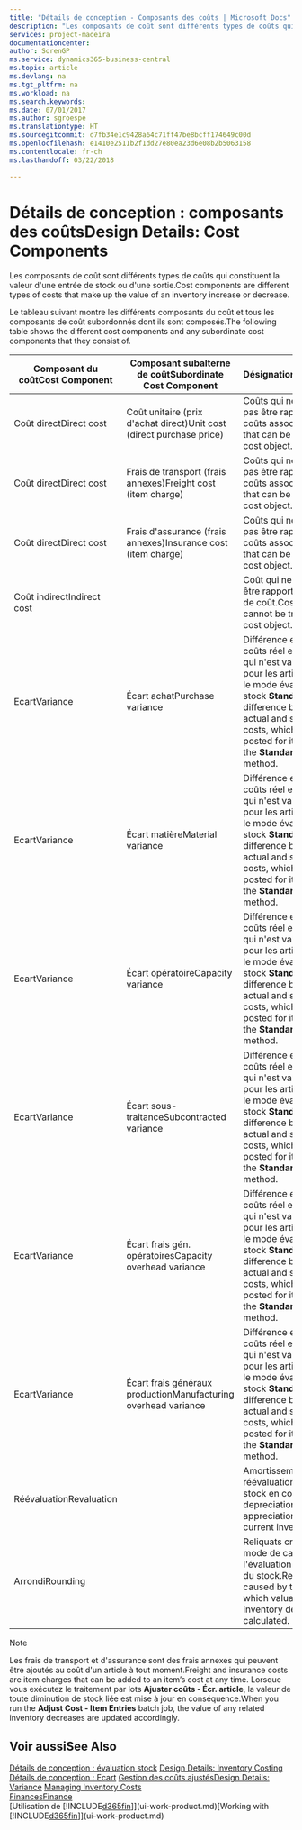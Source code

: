 ```yaml
---
title: "Détails de conception - Composants des coûts | Microsoft Docs"
description: "Les composants de coût sont différents types de coûts qui constituent la valeur d'une entrée de stock ou d'une sortie."
services: project-madeira
documentationcenter: 
author: SorenGP
ms.service: dynamics365-business-central
ms.topic: article
ms.devlang: na
ms.tgt_pltfrm: na
ms.workload: na
ms.search.keywords: 
ms.date: 07/01/2017
ms.author: sgroespe
ms.translationtype: HT
ms.sourcegitcommit: d7fb34e1c9428a64c71ff47be8bcff174649c00d
ms.openlocfilehash: e1410e2511b2f1dd27e80ea23d6e08b2b5063158
ms.contentlocale: fr-ch
ms.lasthandoff: 03/22/2018

---
```

# <a name="design-details-cost-components"></a><span data-ttu-id="f37f4-103">Détails de conception : composants des coûts</span><span class="sxs-lookup"><span data-stu-id="f37f4-103">Design Details: Cost Components</span></span>
<span data-ttu-id="f37f4-104">Les composants de coût sont différents types de coûts qui constituent la valeur d'une entrée de stock ou d'une sortie.</span><span class="sxs-lookup"><span data-stu-id="f37f4-104">Cost components are different types of costs that make up the value of an inventory increase or decrease.</span></span>  

 <span data-ttu-id="f37f4-105">Le tableau suivant montre les différents composants du coût et tous les composants de coût subordonnés dont ils sont composés.</span><span class="sxs-lookup"><span data-stu-id="f37f4-105">The following table shows the different cost components and any subordinate cost components that they consist of.</span></span>  

|<span data-ttu-id="f37f4-106">Composant du coût</span><span class="sxs-lookup"><span data-stu-id="f37f4-106">Cost Component</span></span>|<span data-ttu-id="f37f4-107">Composant subalterne de coût</span><span class="sxs-lookup"><span data-stu-id="f37f4-107">Subordinate Cost Component</span></span>|<span data-ttu-id="f37f4-108">Désignation</span><span class="sxs-lookup"><span data-stu-id="f37f4-108">Description</span></span>|  
|--------------------|--------------------------------|---------------------------------------|  
|<span data-ttu-id="f37f4-109">Coût direct</span><span class="sxs-lookup"><span data-stu-id="f37f4-109">Direct cost</span></span>|<span data-ttu-id="f37f4-110">Coût unitaire (prix d'achat direct)</span><span class="sxs-lookup"><span data-stu-id="f37f4-110">Unit cost (direct purchase price)</span></span>|<span data-ttu-id="f37f4-111">Coûts qui ne peuvent pas être rapportés à des coûts associés.</span><span class="sxs-lookup"><span data-stu-id="f37f4-111">Cost that can be traced to a cost object.</span></span>|  
|<span data-ttu-id="f37f4-112">Coût direct</span><span class="sxs-lookup"><span data-stu-id="f37f4-112">Direct cost</span></span>|<span data-ttu-id="f37f4-113">Frais de transport (frais annexes)</span><span class="sxs-lookup"><span data-stu-id="f37f4-113">Freight cost (item charge)</span></span>|<span data-ttu-id="f37f4-114">Coûts qui ne peuvent pas être rapportés à des coûts associés.</span><span class="sxs-lookup"><span data-stu-id="f37f4-114">Cost that can be traced to a cost object.</span></span>|  
|<span data-ttu-id="f37f4-115">Coût direct</span><span class="sxs-lookup"><span data-stu-id="f37f4-115">Direct cost</span></span>|<span data-ttu-id="f37f4-116">Frais d'assurance (frais annexes)</span><span class="sxs-lookup"><span data-stu-id="f37f4-116">Insurance cost (item charge)</span></span>|<span data-ttu-id="f37f4-117">Coûts qui ne peuvent pas être rapportés à des coûts associés.</span><span class="sxs-lookup"><span data-stu-id="f37f4-117">Cost that can be traced to a cost object.</span></span>|  
|<span data-ttu-id="f37f4-118">Coût indirect</span><span class="sxs-lookup"><span data-stu-id="f37f4-118">Indirect cost</span></span>||<span data-ttu-id="f37f4-119">Coût qui ne peut pas être rapporté à un objet de coût.</span><span class="sxs-lookup"><span data-stu-id="f37f4-119">Cost that cannot be traced to a cost object.</span></span>|  
|<span data-ttu-id="f37f4-120">Ecart</span><span class="sxs-lookup"><span data-stu-id="f37f4-120">Variance</span></span>|<span data-ttu-id="f37f4-121">Écart achat</span><span class="sxs-lookup"><span data-stu-id="f37f4-121">Purchase variance</span></span>|<span data-ttu-id="f37f4-122">Différence entre les coûts réel et standard, qui n'est validée que pour les articles utilisant le mode évaluation stock **Standard**.</span><span class="sxs-lookup"><span data-stu-id="f37f4-122">The difference between actual and standard costs, which is only posted for items using the **Standard** costing method.</span></span>|  
|<span data-ttu-id="f37f4-123">Ecart</span><span class="sxs-lookup"><span data-stu-id="f37f4-123">Variance</span></span>|<span data-ttu-id="f37f4-124">Écart matière</span><span class="sxs-lookup"><span data-stu-id="f37f4-124">Material variance</span></span>|<span data-ttu-id="f37f4-125">Différence entre les coûts réel et standard, qui n'est validée que pour les articles utilisant le mode évaluation stock **Standard**.</span><span class="sxs-lookup"><span data-stu-id="f37f4-125">The difference between actual and standard costs, which is only posted for items using the **Standard** costing method.</span></span>|  
|<span data-ttu-id="f37f4-126">Ecart</span><span class="sxs-lookup"><span data-stu-id="f37f4-126">Variance</span></span>|<span data-ttu-id="f37f4-127">Écart opératoire</span><span class="sxs-lookup"><span data-stu-id="f37f4-127">Capacity variance</span></span>|<span data-ttu-id="f37f4-128">Différence entre les coûts réel et standard, qui n'est validée que pour les articles utilisant le mode évaluation stock **Standard**.</span><span class="sxs-lookup"><span data-stu-id="f37f4-128">The difference between actual and standard costs, which is only posted for items using the **Standard** costing method.</span></span>|  
|<span data-ttu-id="f37f4-129">Ecart</span><span class="sxs-lookup"><span data-stu-id="f37f4-129">Variance</span></span>|<span data-ttu-id="f37f4-130">Écart sous-traitance</span><span class="sxs-lookup"><span data-stu-id="f37f4-130">Subcontracted variance</span></span>|<span data-ttu-id="f37f4-131">Différence entre les coûts réel et standard, qui n'est validée que pour les articles utilisant le mode évaluation stock **Standard**.</span><span class="sxs-lookup"><span data-stu-id="f37f4-131">The difference between actual and standard costs, which is only posted for items using the **Standard** costing method.</span></span>|  
|<span data-ttu-id="f37f4-132">Ecart</span><span class="sxs-lookup"><span data-stu-id="f37f4-132">Variance</span></span>|<span data-ttu-id="f37f4-133">Écart frais gén. opératoires</span><span class="sxs-lookup"><span data-stu-id="f37f4-133">Capacity overhead variance</span></span>|<span data-ttu-id="f37f4-134">Différence entre les coûts réel et standard, qui n'est validée que pour les articles utilisant le mode évaluation stock **Standard**.</span><span class="sxs-lookup"><span data-stu-id="f37f4-134">The difference between actual and standard costs, which is only posted for items using the **Standard** costing method.</span></span>|  
|<span data-ttu-id="f37f4-135">Ecart</span><span class="sxs-lookup"><span data-stu-id="f37f4-135">Variance</span></span>|<span data-ttu-id="f37f4-136">Écart frais généraux production</span><span class="sxs-lookup"><span data-stu-id="f37f4-136">Manufacturing overhead variance</span></span>|<span data-ttu-id="f37f4-137">Différence entre les coûts réel et standard, qui n'est validée que pour les articles utilisant le mode évaluation stock **Standard**.</span><span class="sxs-lookup"><span data-stu-id="f37f4-137">The difference between actual and standard costs, which is only posted for items using the **Standard** costing method.</span></span>|  
|<span data-ttu-id="f37f4-138">Réévaluation</span><span class="sxs-lookup"><span data-stu-id="f37f4-138">Revaluation</span></span>||<span data-ttu-id="f37f4-139">Amortissement ou réévaluation de la valeur stock en cours.</span><span class="sxs-lookup"><span data-stu-id="f37f4-139">A depreciation or appreciation of the current inventory value.</span></span>|  
|<span data-ttu-id="f37f4-140">Arrondi</span><span class="sxs-lookup"><span data-stu-id="f37f4-140">Rounding</span></span>||<span data-ttu-id="f37f4-141">Reliquats créés par le mode de calcul de l'évaluation des sorties du stock.</span><span class="sxs-lookup"><span data-stu-id="f37f4-141">Residuals caused by the way in which valuation of inventory decreases are calculated.</span></span>|  

> [!NOTE]  
>  <span data-ttu-id="f37f4-142">Les frais de transport et d'assurance sont des frais annexes qui peuvent être ajoutés au coût d'un article à tout moment.</span><span class="sxs-lookup"><span data-stu-id="f37f4-142">Freight and insurance costs are item charges that can be added to an item’s cost at any time.</span></span> <span data-ttu-id="f37f4-143">Lorsque vous exécutez le traitement par lots **Ajuster coûts - Écr. article**, la valeur de toute diminution de stock liée est mise à jour en conséquence.</span><span class="sxs-lookup"><span data-stu-id="f37f4-143">When you run the **Adjust Cost - Item Entries** batch job, the value of any related inventory decreases are updated accordingly.</span></span>  

## <a name="see-also"></a><span data-ttu-id="f37f4-144">Voir aussi</span><span class="sxs-lookup"><span data-stu-id="f37f4-144">See Also</span></span>  
 <span data-ttu-id="f37f4-145">[Détails de conception : évaluation stock](design-details-inventory-costing.md) </span><span class="sxs-lookup"><span data-stu-id="f37f4-145">[Design Details: Inventory Costing](design-details-inventory-costing.md) </span></span>  
 <span data-ttu-id="f37f4-146">[Détails de conception : Ecart](design-details-variance.md) [Gestion des coûts ajustés](finance-manage-inventory-costs.md)</span><span class="sxs-lookup"><span data-stu-id="f37f4-146">[Design Details: Variance](design-details-variance.md) [Managing Inventory Costs](finance-manage-inventory-costs.md)</span></span>  
 [<span data-ttu-id="f37f4-147">Finances</span><span class="sxs-lookup"><span data-stu-id="f37f4-147">Finance</span></span>](finance.md)  
 <span data-ttu-id="f37f4-148">[Utilisation de [!INCLUDE[d365fin](includes/d365fin_md.md)]](ui-work-product.md)</span><span class="sxs-lookup"><span data-stu-id="f37f4-148">[Working with [!INCLUDE[d365fin](includes/d365fin_md.md)]](ui-work-product.md)</span></span>  

